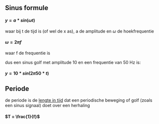 ## Sinus formule

#### $y = a*sin(\omega t)$

waar bij t de tijd is (of wel de x as), a de amplitude en $\omega$ de hoekfrequentie
#### $\omega = 2\pi f$
waar f de frequentie is

dus een sinus golf met amplitude 10 en een frequentie van 50 Hz is:
#### $y = 10 * sin(2\pi 50 * t)$

## Periode
de periode is de <ins>lengte in tijd</ins> dat een periodische beweging of golf (zoals een sinus signaal)
doet over een herhaling

#### $T = \frac{1}{f}$
